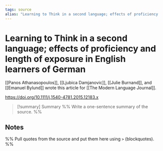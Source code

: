 ```yaml
---
tags: source
alias: "Learning to Think in a second language; effects of proficiency and length of exposure in English learners of German"
---
```

# Learning to Think in a second language; effects of proficiency and length of exposure in English learners of German
[[Panos Athanasopoulos]], [[Ljubica Damjanovic]], [[Julie Burnand]], and [[Emanuel Bylund]] wrote this article for [[The Modern Language Journal]].

https://doi.org/10.1111/j.1540-4781.2015.12183.x

> [!summary] Summary
> %% Write a one-sentence summary of the source. %%

## Notes
%% Pull quotes from the source and put them here using `>` (blockquotes). %%
